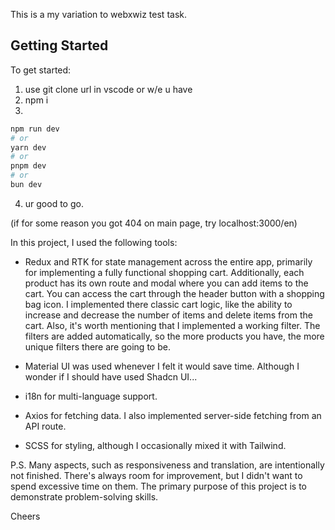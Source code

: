 This is a my variation to webxwiz test task.

## Getting Started

To get started:

1. use git clone url in vscode or w/e u have
2. npm i
3.

```bash
npm run dev
# or
yarn dev
# or
pnpm dev
# or
bun dev
```

4. ur good to go.

(if for some reason you got 404 on main page, try localhost:3000/en)

In this project, I used the following tools:

- Redux and RTK for state management across the entire app, primarily for implementing a fully functional shopping cart. Additionally, each product has its own route and modal where you can add items to the cart. You can access the cart through the header button with a shopping bag icon. I implemented there classic cart logic, like the ability to increase and decrease the number of items and delete items from the cart. Also, it's worth mentioning that I implemented a working filter. The filters are added automatically, so the more products you have, the more unique filters there are going to be.

- Material UI was used whenever I felt it would save time. Although I wonder if I should have used Shadcn UI...

- i18n for multi-language support.

- Axios for fetching data. I also implemented server-side fetching from an API route.

- SCSS for styling, although I occasionally mixed it with Tailwind.

P.S. Many aspects, such as responsiveness and translation, are intentionally not finished. There's always room for improvement, but I didn't want to spend excessive time on them. The primary purpose of this project is to demonstrate problem-solving skills.

Cheers
